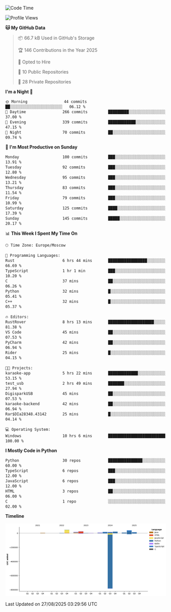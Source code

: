 <!--START_SECTION:waka-->
![Code Time](http://img.shields.io/badge/Code%20Time-806%20hrs%202%20mins-blue)

![Profile Views](http://img.shields.io/badge/Profile%20Views-0-blue)

**🐱 My GitHub Data** 

> 📦 66.7 kB Used in GitHub's Storage 
 > 
> 🏆 146 Contributions in the Year 2025
 > 
> 💼 Opted to Hire
 > 
> 📜 10 Public Repositories 
 > 
> 🔑 28 Private Repositories 
 > 
**I'm a Night 🦉** 

```text
🌞 Morning                44 commits          ██░░░░░░░░░░░░░░░░░░░░░░░   06.12 % 
🌆 Daytime                266 commits         █████████░░░░░░░░░░░░░░░░   37.00 % 
🌃 Evening                339 commits         ████████████░░░░░░░░░░░░░   47.15 % 
🌙 Night                  70 commits          ██░░░░░░░░░░░░░░░░░░░░░░░   09.74 % 
```
📅 **I'm Most Productive on Sunday** 

```text
Monday                   100 commits         ███░░░░░░░░░░░░░░░░░░░░░░   13.91 % 
Tuesday                  92 commits          ███░░░░░░░░░░░░░░░░░░░░░░   12.80 % 
Wednesday                95 commits          ███░░░░░░░░░░░░░░░░░░░░░░   13.21 % 
Thursday                 83 commits          ███░░░░░░░░░░░░░░░░░░░░░░   11.54 % 
Friday                   79 commits          ███░░░░░░░░░░░░░░░░░░░░░░   10.99 % 
Saturday                 125 commits         ████░░░░░░░░░░░░░░░░░░░░░   17.39 % 
Sunday                   145 commits         █████░░░░░░░░░░░░░░░░░░░░   20.17 % 
```


📊 **This Week I Spent My Time On** 

```text
🕑︎ Time Zone: Europe/Moscow

💬 Programming Languages: 
Rust                     6 hrs 44 mins       █████████████████░░░░░░░░   66.69 % 
TypeScript               1 hr 1 min          ███░░░░░░░░░░░░░░░░░░░░░░   10.20 % 
C                        37 mins             ██░░░░░░░░░░░░░░░░░░░░░░░   06.26 % 
Python                   32 mins             █░░░░░░░░░░░░░░░░░░░░░░░░   05.41 % 
C++                      32 mins             █░░░░░░░░░░░░░░░░░░░░░░░░   05.37 % 

🔥 Editors: 
RustRover                8 hrs 13 mins       ████████████████████░░░░░   81.38 % 
VS Code                  45 mins             ██░░░░░░░░░░░░░░░░░░░░░░░   07.53 % 
PyCharm                  42 mins             ██░░░░░░░░░░░░░░░░░░░░░░░   06.94 % 
Rider                    25 mins             █░░░░░░░░░░░░░░░░░░░░░░░░   04.15 % 

🐱‍💻 Projects: 
karaoke-app              5 hrs 22 mins       █████████████░░░░░░░░░░░░   53.15 % 
test_usb                 2 hrs 49 mins       ███████░░░░░░░░░░░░░░░░░░   27.94 % 
DigisparkUSB             45 mins             ██░░░░░░░░░░░░░░░░░░░░░░░   07.53 % 
karaoke-backend          42 mins             ██░░░░░░░░░░░░░░░░░░░░░░░   06.94 % 
Rar$DIa28348.43142       25 mins             █░░░░░░░░░░░░░░░░░░░░░░░░   04.14 % 

💻 Operating System: 
Windows                  10 hrs 6 mins       █████████████████████████   100.00 % 
```

**I Mostly Code in Python** 

```text
Python                   30 repos            ███████████████░░░░░░░░░░   60.00 % 
TypeScript               6 repos             ███░░░░░░░░░░░░░░░░░░░░░░   12.00 % 
JavaScript               6 repos             ███░░░░░░░░░░░░░░░░░░░░░░   12.00 % 
HTML                     3 repos             ██░░░░░░░░░░░░░░░░░░░░░░░   06.00 % 
C                        1 repo              ░░░░░░░░░░░░░░░░░░░░░░░░░   02.00 % 
```



**Timeline**

![Lines of Code chart](https://raw.githubusercontent.com/adlemx/adlemx/main/assets/bar_graph.png)


 Last Updated on 27/08/2025 03:29:56 UTC
<!--END_SECTION:waka-->
